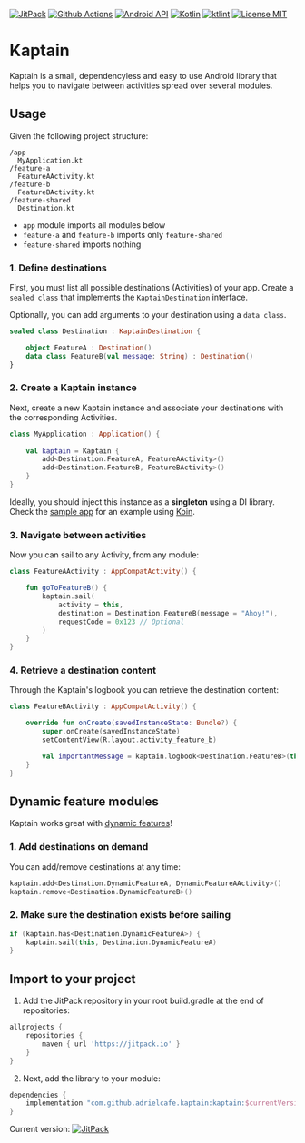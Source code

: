 [![JitPack](https://img.shields.io/jitpack/v/github/adrielcafe/kaptain.svg?style=for-the-badge)](https://jitpack.io/#adrielcafe/kaptain)
[![Github Actions](https://img.shields.io/github/workflow/status/adrielcafe/kaptain/main/master?style=for-the-badge)](https://github.com/adrielcafe/kaptain/actions)
[![Android API](https://img.shields.io/badge/api-14%2B-yellowgreen.svg?style=for-the-badge)](https://android-arsenal.com/api?level=14)
[![Kotlin](https://img.shields.io/github/languages/top/adrielcafe/kaptain.svg?style=for-the-badge&color=orange)](https://kotlinlang.org/)
[![ktlint](https://img.shields.io/badge/code%20style-%E2%9D%A4-FF4081.svg?style=for-the-badge)](https://ktlint.github.io/)
[![License MIT](https://img.shields.io/github/license/adrielcafe/kaptain.svg?style=for-the-badge&color=yellow)](https://opensource.org/licenses/MIT)

# Kaptain
Kaptain is a small, dependencyless and easy to use Android library that helps you to navigate between activities spread over several modules.

## Usage

Given the following project structure:
```
/app
  MyApplication.kt
/feature-a
  FeatureAActivity.kt
/feature-b
  FeatureBActivity.kt
/feature-shared
  Destination.kt
```

* `app` module imports all modules below
* `feature-a` and `feature-b` imports only `feature-shared`
* `feature-shared` imports nothing

### 1. Define destinations
First, you must list all possible destinations (Activities) of your app. Create a `sealed class` that implements the `KaptainDestination` interface.

Optionally, you can add arguments to your destination using a `data class`.

```kotlin
sealed class Destination : KaptainDestination {

    object FeatureA : Destination()
    data class FeatureB(val message: String) : Destination()
}
```

### 2. Create a Kaptain instance
Next, create a new Kaptain instance and associate your destinations with the corresponding Activities. 

```kotlin
class MyApplication : Application() {
    
    val kaptain = Kaptain {
        add<Destination.FeatureA, FeatureAActivity>()
        add<Destination.FeatureB, FeatureBActivity>()
    }
}
```

Ideally, you should inject this instance as a **singleton** using a DI library. Check the [sample app](https://github.com/adrielcafe/kaptain/blob/master/sample/src/main/java/cafe/adriel/kaptain/sample/App.kt) for an example using [Koin](https://github.com/InsertKoinIO/koin/).

### 3. Navigate between activities
Now you can sail to any Activity, from any module:

```kotlin
class FeatureAActivity : AppCompatActivity() {

    fun goToFeatureB() {
        kaptain.sail(
            activity = this,
            destination = Destination.FeatureB(message = "Ahoy!"),
            requestCode = 0x123 // Optional
        )
    }
}
```

### 4. Retrieve a destination content
Through the Kaptain's logbook you can retrieve the destination content:

```kotlin
class FeatureBActivity : AppCompatActivity() {

    override fun onCreate(savedInstanceState: Bundle?) {
        super.onCreate(savedInstanceState)
        setContentView(R.layout.activity_feature_b)

        val importantMessage = kaptain.logbook<Destination.FeatureB>(this)?.message
    }
}
```

## Dynamic feature modules
Kaptain works great with [dynamic features](https://developer.android.com/guide/app-bundle/dynamic-delivery)!

### 1. Add destinations on demand
You can add/remove destinations at any time:

```kotlin
kaptain.add<Destination.DynamicFeatureA, DynamicFeatureAActivity>()
kaptain.remove<Destination.DynamicFeatureB>()
```

### 2. Make sure the destination exists before sailing
```kotlin
if (kaptain.has<Destination.DynamicFeatureA>) {
    kaptain.sail(this, Destination.DynamicFeatureA)
}
```

## Import to your project
1. Add the JitPack repository in your root build.gradle at the end of repositories:
```gradle
allprojects {
    repositories {
        maven { url 'https://jitpack.io' }
    }
}
```

2. Next, add the library to your module:
```gradle
dependencies {
    implementation "com.github.adrielcafe.kaptain:kaptain:$currentVersion"
}
```
Current version: [![JitPack](https://img.shields.io/jitpack/v/github/adrielcafe/kaptain.svg?style=flat-square)](https://jitpack.io/#adrielcafe/kaptain)